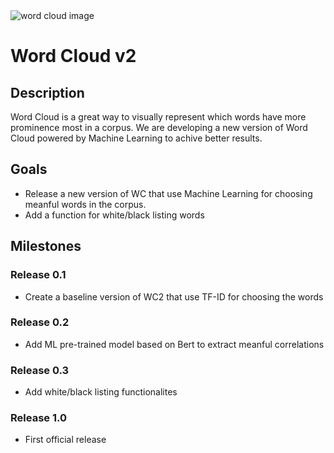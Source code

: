 <img loading="lazy" class="alignnone" src="https://editor.analyticsvidhya.com/uploads/33978word-cloud-679937_1280.png" alt="word cloud image">

# Word Cloud v2

## Description
Word Cloud is a great way to visually represent which words have more prominence most in a corpus.
We are developing a new version of Word Cloud powered by Machine Learning to achive better results. 

## Goals
- Release a new version of WC that use Machine Learning for choosing meanful words in the corpus.
- Add a function for white/black listing words

## Milestones
### Release 0.1
- Create a baseline version of WC2 that use TF-ID for choosing the words

### Release 0.2
- Add ML pre-trained model based on Bert to extract meanful correlations

### Release 0.3
- Add white/black listing functionalites

### Release 1.0
- First official release
